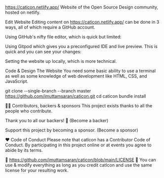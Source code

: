 https://caticon.netlify.app/
Website of the Open Source Design community, hosted on netlify.

Edit Website
Editing content on https://caticon.netlify.app/ can be done in 3 ways, all of which require a GitHub account.

Using GitHub's nifty file editor, which is quick but limited:



Using Gitpod which gives you a preconfigured IDE and live preview. This is quick and you can see your changes:



Setting the website up locally, which is more technical.

Code & Design The Website
You need some basic ability to use a terminal as well as some knowledge of web development like HTML, CSS, and JavaScript.

git clone --single-branch --branch master https://github.com/imuttamsaran/caticon.git
cd caticon
bundle install

👩‍🚀 Contributors, backers & sponsors
This project exists thanks to all the people who contribute. 

Thank you to all our backers! 🙏 (Become a backer)



Support this project by becoming a sponsor. (Become a sponsor)



♥ Code of Conduct
Please note that catIcon has a Contributor Code of Conduct. By participating in this project online or at events you agree to abide by its terms.

📜 https://github.com/imuttamsaran/caticon/blob/main/LICENSE
🔀 You can use & modify everything as long as you credit catIcon and use the same license for your resulting work.
